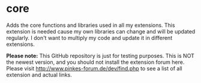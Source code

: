 core
====

Adds the core functions and libraries used in all my extensions. This extension is needed cause my own libraries can change and will be updated regularly. I don't want to multiply my code and update it in different extensions.


<b>Please note:</b>
This GitHub repository is just for testing purposes. This is NOT the newest version, and you should not install the extension forum here.<br />
Please visit http://www.pinkes-forum.de/dev/find.php to see a list of all extension and actual links.
